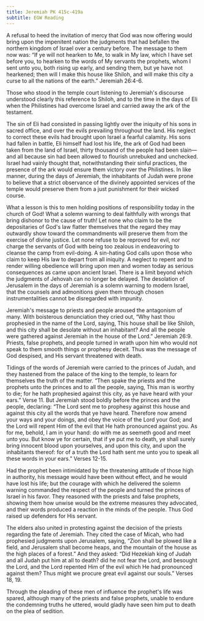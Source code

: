 ```yaml
---
title: Jeremiah PK 415c-419a
subtitle: EGW Reading
---
```


A refusal to heed the invitation of mercy that God was now offering would bring upon the impenitent nation the judgments that had befallen the northern kingdom of Israel over a century before. The message to them now was: “If ye will not hearken to Me, to walk in My law, which I have set before you, to hearken to the words of My servants the prophets, whom I sent unto you, both rising up early, and sending them, but ye have not hearkened; then will I make this house like Shiloh, and will make this city a curse to all the nations of the earth.” Jeremiah 26:4-6.

Those who stood in the temple court listening to Jeremiah's discourse understood clearly this reference to Shiloh, and to the time in the days of Eli when the Philistines had overcome Israel and carried away the ark of the testament.

The sin of Eli had consisted in passing lightly over the iniquity of his sons in sacred office, and over the evils prevailing throughout the land. His neglect to correct these evils had brought upon Israel a fearful calamity. His sons had fallen in battle, Eli himself had lost his life, the ark of God had been taken from the land of Israel, thirty thousand of the people had been slain—and all because sin had been allowed to flourish unrebuked and unchecked. Israel had vainly thought that, notwithstanding their sinful practices, the presence of the ark would ensure them victory over the Philistines. In like manner, during the days of Jeremiah, the inhabitants of Judah were prone to believe that a strict observance of the divinely appointed services of the temple would preserve them from a just punishment for their wicked course.

What a lesson is this to men holding positions of responsibility today in the church of God! What a solemn warning to deal faithfully with wrongs that bring dishonor to the cause of truth! Let none who claim to be the depositaries of God's law flatter themselves that the regard they may outwardly show toward the commandments will preserve them from the exercise of divine justice. Let none refuse to be reproved for evil, nor charge the servants of God with being too zealous in endeavoring to cleanse the camp from evil-doing. A sin-hating God calls upon those who claim to keep His law to depart from all iniquity. A neglect to repent and to render willing obedience will bring upon men and women today as serious consequences as came upon ancient Israel. There is a limit beyond which the judgments of Jehovah can no longer be delayed. The desolation of Jerusalem in the days of Jeremiah is a solemn warning to modern Israel, that the counsels and admonitions given them through chosen instrumentalities cannot be disregarded with impunity.

Jeremiah's message to priests and people aroused the antagonism of many. With boisterous denunciation they cried out, “Why hast thou prophesied in the name of the Lord, saying, This house shall be like Shiloh, and this city shall be desolate without an inhabitant? And all the people were gathered against Jeremiah in the house of the Lord.” Jeremiah 26:9. Priests, false prophets, and people turned in wrath upon him who would not speak to them smooth things or prophesy deceit. Thus was the message of God despised, and His servant threatened with death.

Tidings of the words of Jeremiah were carried to the princes of Judah, and they hastened from the palace of the king to the temple, to learn for themselves the truth of the matter. “Then spake the priests and the prophets unto the princes and to all the people, saying, This man is worthy to die; for he hath prophesied against this city, as ye have heard with your ears.” Verse 11. But Jeremiah stood boldly before the princes and the people, declaring: “The Lord sent me to prophesy against this house and against this city all the words that ye have heard. Therefore now amend your ways and your doings, and obey the voice of the Lord your God; and the Lord will repent Him of the evil that He hath pronounced against you. As for me, behold, I am in your hand: do with me as seemeth good and meet unto you. But know ye for certain, that if ye put me to death, ye shall surely bring innocent blood upon yourselves, and upon this city, and upon the inhabitants thereof: for of a truth the Lord hath sent me unto you to speak all these words in your ears.” Verses 12-15.

Had the prophet been intimidated by the threatening attitude of those high in authority, his message would have been without effect, and he would have lost his life; but the courage with which he delivered the solemn warning commanded the respect of the people and turned the princes of Israel in his favor. They reasoned with the priests and false prophets, showing them how unwise would be the extreme measures they advocated, and their words produced a reaction in the minds of the people. Thus God raised up defenders for His servant.

The elders also united in protesting against the decision of the priests regarding the fate of Jeremiah. They cited the case of Micah, who had prophesied judgments upon Jerusalem, saying, “Zion shall be plowed like a field, and Jerusalem shall become heaps, and the mountain of the house as the high places of a forest.” And they asked: “Did Hezekiah king of Judah and all Judah put him at all to death? did he not fear the Lord, and besought the Lord, and the Lord repented Him of the evil which He had pronounced against them? Thus might we procure great evil against our souls.” Verses 18, 19.

Through the pleading of these men of influence the prophet's life was spared, although many of the priests and false prophets, unable to endure the condemning truths he uttered, would gladly have seen him put to death on the plea of sedition.